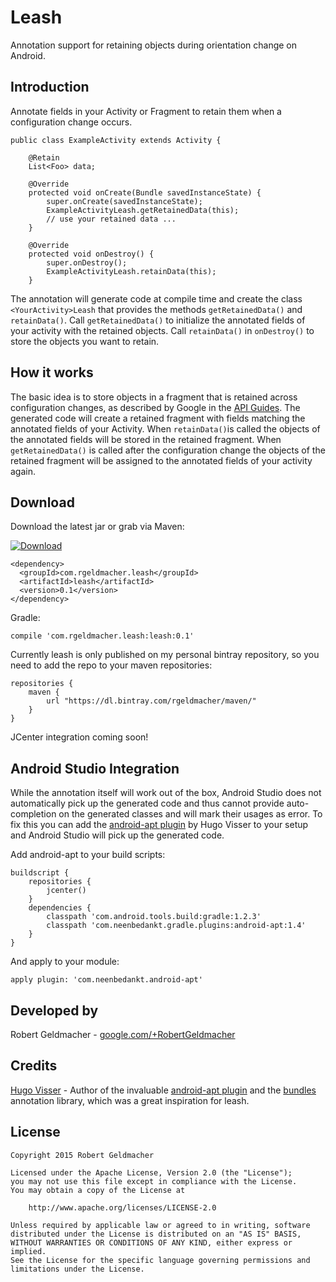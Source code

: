 # Leash
Annotation support for retaining objects during orientation change on Android.

## Introduction
Annotate fields in your Activity or Fragment to retain them when a configuration change occurs.

```
public class ExampleActivity extends Activity {

    @Retain
    List<Foo> data;

    @Override
    protected void onCreate(Bundle savedInstanceState) {
        super.onCreate(savedInstanceState);
        ExampleActivityLeash.getRetainedData(this);
        // use your retained data ...
    }
  
    @Override
    protected void onDestroy() {
        super.onDestroy();
        ExampleActivityLeash.retainData(this);
    }
```

The annotation will generate code at compile time and create the class `<YourActivity>Leash` that provides the methods `getRetainedData()` and `retainData()`. Call `getRetainedData()` to initialize the annotated fields of your activity with the retained objects. Call `retainData()` in `onDestroy()` to store the objects you want to retain.

## How it works
The basic idea is to store objects in a fragment that is retained across configuration changes, as described by Google in the [API Guides](http://developer.android.com/guide/topics/resources/runtime-changes.html#RetainingAnObject).
The generated code will create a retained fragment with fields matching the annotated fields of your Activity. When `retainData()`is called the objects of the annotated fields will be stored in the retained fragment. When `getRetainedData()` is called after the configuration change the objects of the retained fragment will be assigned to the annotated fields of your activity again.

## Download
Download the latest jar or grab via Maven:

[ ![Download](https://api.bintray.com/packages/rgeldmacher/maven/com.rgeldmacher.leash/images/download.svg) ](https://bintray.com/rgeldmacher/maven/com.rgeldmacher.leash/_latestVersion)

```
<dependency>
  <groupId>com.rgeldmacher.leash</groupId>
  <artifactId>leash</artifactId>
  <version>0.1</version>
</dependency>
```

Gradle:

```
compile 'com.rgeldmacher.leash:leash:0.1'
```

Currently leash is only published on my personal bintray repository, so you need to add the repo to your maven repositories:
```
repositories {
    maven {
        url "https://dl.bintray.com/rgeldmacher/maven/"
    }
}
```

JCenter integration coming soon!

## Android Studio Integration
While the annotation itself will work out of the box, Android Studio does not automatically pick up the generated code and thus cannot provide auto-completion on the generated classes and will mark their usages as error. To fix this you can add the [android-apt plugin](https://bitbucket.org/hvisser/android-apt) by Hugo Visser to your setup and Android Studio will pick up the generated code.

Add android-apt to your build scripts:
```
buildscript {
    repositories {
        jcenter()
    }
    dependencies {
        classpath 'com.android.tools.build:gradle:1.2.3'
        classpath 'com.neenbedankt.gradle.plugins:android-apt:1.4'
    }
}
```

And apply to your module:
```
apply plugin: 'com.neenbedankt.android-apt'
```

## Developed by
Robert Geldmacher - [google.com/+RobertGeldmacher](https://plus.google.com/+RobertGeldmacher)

## Credits
[Hugo Visser](https://plus.google.com/+HugoVisser) - Author of the invaluable [android-apt plugin](https://bitbucket.org/hvisser/android-apt) and the [bundles](https://bitbucket.org/hvisser/bundles) annotation library, which was a great inspiration for leash.

## License
```
Copyright 2015 Robert Geldmacher

Licensed under the Apache License, Version 2.0 (the "License");
you may not use this file except in compliance with the License.
You may obtain a copy of the License at

    http://www.apache.org/licenses/LICENSE-2.0

Unless required by applicable law or agreed to in writing, software
distributed under the License is distributed on an "AS IS" BASIS,
WITHOUT WARRANTIES OR CONDITIONS OF ANY KIND, either express or implied.
See the License for the specific language governing permissions and
limitations under the License.
```
